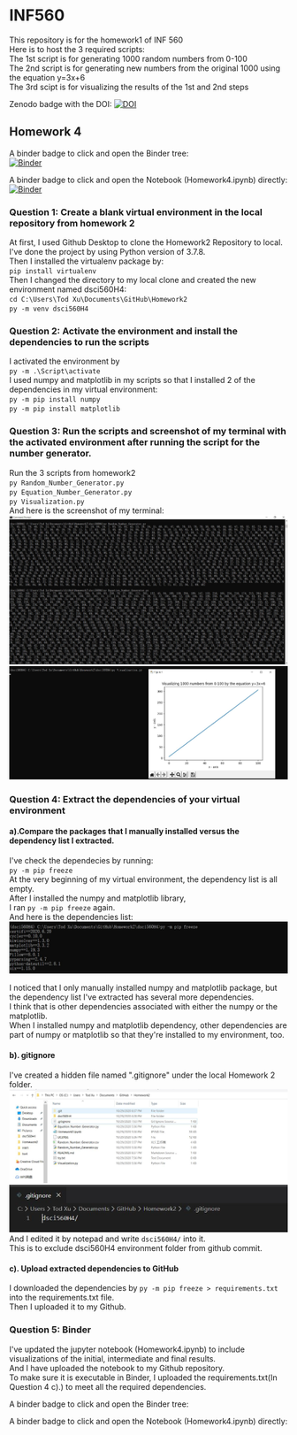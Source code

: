 # INF560

 This repository is for the homework1 of INF 560  
 Here is to host the 3 required scripts:  
 The 1st script is for generating 1000 random numbers from 0-100  
 The 2nd script is for generating new numbers from the original 1000 using the equation y=3x+6  
 The 3rd scipt is for visualizing the results of the 1st and 2nd steps    

Zenodo badge with the DOI:  [![DOI](https://zenodo.org/badge/298433408.svg)](https://zenodo.org/badge/latestdoi/298433408)






## Homework 4  

A binder badge to click and open the Binder tree:    
[![Binder](https://mybinder.org/badge_logo.svg)](https://notebooks.gesis.org/binder/v2/gh/TodXu/Homework2/1561b65c78a9b03c578e4ca140f504f14c1b6154)  

A binder badge to click and open the Notebook (Homework4.ipynb) directly:  
[![Binder](https://mybinder.org/badge_logo.svg)](https://notebooks.gesis.org/binder/v2/gh/TodXu/Homework2/1561b65c78a9b03c578e4ca140f504f14c1b6154)  


### Question 1:  Create a blank virtual environment in the local repository from homework 2  

At first, I used Github Desktop to clone the Homework2 Repository to local.  
I've done the project by using Python version of 3.7.8.  
Then I installed the virtualenv package by:  
`pip install virtualenv`  
Then I changed the directory to my local clone and created the new environment named dsci560H4:  
`cd C:\Users\Tod Xu\Documents\GitHub\Homework2`  
`py -m venv dsci560H4`  
  
### Question 2: Activate the environment and install the dependencies to run the scripts  

I activated the environment by  
`py -m .\Script\activate`  
I used numpy and matplotlib in my scripts so that I installed 2 of the dependencies in my virtual environment:  
`py -m pip install numpy`  
`py -m pip install matplotlib`  

### Question 3: Run the scripts and screenshot of my terminal with the activated environment after running the script for the number generator.  
Run the 3 scripts from homework2  
`py Random_Number_Generator.py`  
`py Equation_Number_Generator.py`  
`py Visualization.py`  
And here is the screenshot of my terminal:  
![image](https://github.com/TodXu/Homework2/blob/master/Terminal1.JPG)
![image](https://github.com/TodXu/Homework2/blob/master/Terminal2.JPG)  

### Question 4: Extract the dependencies of your virtual environment  
#### a).Compare the packages that I manually installed versus the dependency list I extracted.  
I've check the dependecies by running:  
`py -m pip freeze`  
At the very beginning of my virtual environment, the dependency list is all empty.  
After I installed the numpy and matplotlib library,  
I ran `py -m pip freeze` again.  
And here is the dependencies list:  
![image](https://github.com/TodXu/Homework2/blob/master/Freeze.JPG)  

I noticed that I only manually installed numpy and matplotlib package, but the dependency list I've extracted has several more dependencies.  
I think that is other dependencies associated with either the numpy or the matplotlib.  
When I installed numpy and matplotlib dependency, other dependencies are part of numpy or matplotlib so that they're installed to my environment, too.  

#### b). gitignore  
I've created a hidden file named ".gitignore" under the local Homework 2 folder.  
![image](https://github.com/TodXu/Homework2/blob/master/ignore1.JPG)  
![image](https://github.com/TodXu/Homework2/blob/master/ignore2.JPG)  
And I edited it by notepad and write `dsci560H4/` into it.  
This is to exclude dsci560H4 environment folder from github commit.  

#### c). Upload extracted dependencies to GitHub  
I downloaded the dependencies by `py -m pip freeze > requirements.txt` into the requirements.txt file.  
Then I uploaded it to my Github.  

### Question 5: Binder  
I've updated the jupyter notebook (Homework4.ipynb) to include visualizations of the initial, intermediate and final results.  
And I have uploaded the notebook to my Github repository.  
To make sure it is executable in Binder, I uploaded the requirements.txt(In Question 4 c).) to meet all the required dependencies.  

A binder badge to click and open the Binder tree:  

A binder badge to click and open the Notebook (Homework4.ipynb) directly:  









